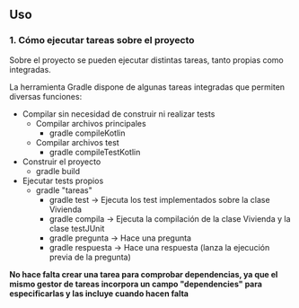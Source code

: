 ## Uso 


### 1. Cómo ejecutar tareas sobre el proyecto 

Sobre el proyecto se pueden ejecutar distintas tareas, tanto propias como integradas.

La herramienta Gradle dispone de algunas tareas integradas que permiten diversas funciones:

- Compilar sin necesidad de construir ni realizar tests
  - Compilar archivos principales
    - gradle compileKotlin
  - Compilar archivos test
    - gradle compileTestKotlin
- Construir el proyecto
  - gradle build
- Ejecutar tests propios
  - gradle "tareas"
    - gradle test -> Ejecuta los test implementados sobre la clase Vivienda
    - gradle compila -> Ejecuta la compilación de la clase Vivienda y la clase testJUnit
    - gradle pregunta -> Hace una pregunta
    - gradle respuesta -> Hace una respuesta (lanza la ejecución previa de la pregunta)

**No hace falta crear una tarea para comprobar dependencias, ya que el mismo gestor de tareas incorpora un campo "dependencies" para especificarlas y las incluye cuando hacen falta**